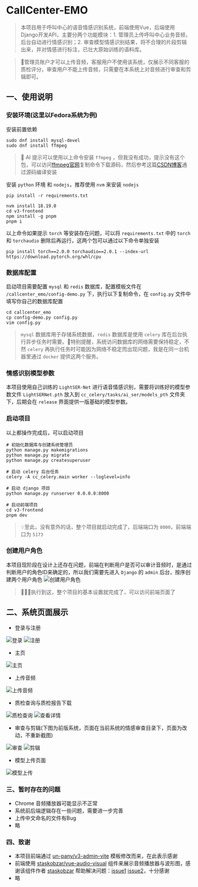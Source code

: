 # CallCenter-EMO

> 本项目用于呼叫中心的语音情感识别系统，前端使用Vue，后端使用Django开发API，主要分两个功能模块：1. 管理员上传呼叫中心业务音频，后台自动进行情感识别；2. 审查模型情感识别结果，将不合理的片段剪辑出来，并对情感进行标注，已壮大原始训练的语料库。

> 🚩管理员账户才可以上传音频，客服用户不使用该系统，仅展示不同客服的质检评分，审查用户不能上传音频，只需要在本系统上对音频进行审查和剪辑即可。

## 一、使用说明

### 安装环境(这里以Fedora系统为例)

安装前置依赖
```shell
sudo dnf install mysql-devel
sudo dnf install ffmpeg
```
> 🚨 AI 提示可以使用以上命令安装 `ffmpeg` ，但我没有成功，提示没有这个包，可以访问[ffmpeg官网](https://ffmpeg.org/download.html)复制命令下载源码，然后参考这篇[CSDN博客](https://blog.csdn.net/PYJTRK/article/details/122846864)通过源码编译安装

安装 `python` 环境 和 `nodejs`，推荐使用 `nvm` 来安装 `nodejs`
```shell
pip install -r requirements.txt

nvm install 18.19.0
cd v3-frontend
npm install -g pnpm
pnpm i
```
以上命令如果提示 `torch` 等安装存在问题，可以将 `requirements.txt` 中的 `torch` 和 `torchaudio` 删除后再运行，这两个包可以通过以下命令单独安装
```shell
pip install torch==2.0.0 torchaudio==2.0.1 --index-url https://download.pytorch.org/whl/cpu
```

### 数据库配置

启动项目需要配置 `mysql` 和 `redis` 数据库，配置模板文件在 `/callcenter_emo/config-demo.py` 下，执行以下复制命令，在 `config.py` 文件中填写你自己的数据库配置
```shell
cd callcenter_emo
cp config-demo.py config.py
vim config.py
```
> `mysql` 数据库用于存储系统数据，`redis` 数据库是使用 `celery` 库在后台执行异步任务时需要。🚩特别提醒，系统访问数据库的网络需要保持稳定，不然 `celery` 再执行任务时可能因为网络不稳定而出现问题，我是在同一台机器里通过 `docker` 提供这两个服务。

### 情感识别模型参数

本项目使用自己训练的 `LightSER-Net` 进行语音情感识别，需要将训练好的模型参数文件 `LightSERNet.pth` 放入到 `cc_celery/tasks/ai_ser/models_pth` 文件夹下，后期会在 `release` 界面提供一版基础的模型参数。

### 启动项目

以上都操作完成后，可以启动项目

```shell
# 初始化数据库与创建系统管理员
python manage.py makemigrations
python manage.py migrate
python manage.py createsuperuser

# 启动 celery 后台任务
celery -A cc_celery.main worker --loglevel=info

# 启动 django 项目
python manage.py runserver 0.0.0.0:8000

# 启动前端项目
cd v3-frontend
pnpm dev
```
> 💡至此，没有意外的话，整个项目就启动完成了，后端端口为 `8000`，前端端口为 `5173`

### 创建用户角色

本项目现阶段在设计上还存在问题，前端在判断用户是否可以审计音频时，是通过判断用户的角色ID来确定的，所以我们需要先进入 `Django` 的 `admin` 后台，按序创建两个用户角色
![创建用户角色](./readMeFile/create_userrole.png)

> 🌈🌈🌈执行到这，整个项目的基本设置就完成了，可以访问前端页面了

## 二、系统页面展示

+ 登录与注册

![登录](./readMeFile/login.png)
![注册](./readMeFile/register.png)

+ 主页

![主页](./readMeFile/主页.png)

+ 上传音频

![上传音频](./readMeFile/upload.png)

+ 质检查询与质检报告下载

![质检查询](./readMeFile/质检查询.png)
![查看详情](./readMeFile/查看详情.png)

+ 审查与剪辑(下图为前版系统，页面在当前系统的情感审查目录下，页面为改动，不重新截图)

![审查](./readMeFile/审计.png)
![剪辑](./readMeFile/剪辑.png)

+ 模型上传页面

![模型上传](./readMeFile/模型上传.png)

### 三、暂时存在的问题

+ Chrome 音频播放器可能显示不正常
+ 系统前后端逻辑存在一些问题，需要进一步完善
+ 上传中文命名的文件有Bug
+ 略

### 四、致谢

+ 本项目前端通过 [un-pany/v3-admin-vite](https://github.com/un-pany/v3-admin-vite) 模板修改而来，在此表示感谢
+ 前端使用 [staskobzar/vue-audio-visual](https://github.com/staskobzar/vue-audio-visual) 组件来展示音频播放器与波形图，感谢该组件作者 [staskobzar](https://github.com/staskobzar) 帮助解决问题：[issue1](https://github.com/staskobzar/vue-audio-visual/issues/148) [issue2](https://github.com/staskobzar/vue-audio-visual/issues/149)，十分感谢
+ 略
